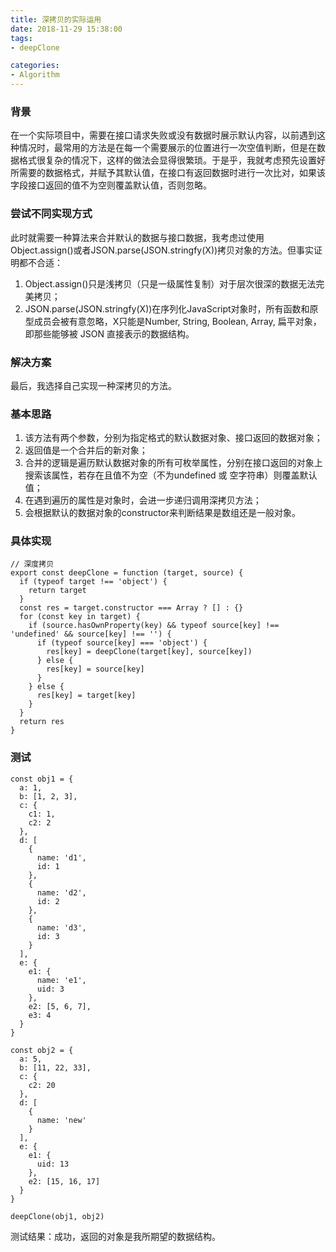 ```yaml
---
title: 深拷贝的实际运用
date: 2018-11-29 15:38:00
tags:
- deepClone

categories:
- Algorithm
---
```


### 背景
在一个实际项目中，需要在接口请求失败或没有数据时展示默认内容，以前遇到这种情况时，最常用的方法是在每一个需要展示的位置进行一次空值判断，但是在数据格式很复杂的情况下，这样的做法会显得很繁琐。于是乎，我就考虑预先设置好所需要的数据格式，并赋予其默认值，在接口有返回数据时进行一次比对，如果该字段接口返回的值不为空则覆盖默认值，否则忽略。
<!--more-->
### 尝试不同实现方式
此时就需要一种算法来合并默认的数据与接口数据，我考虑过使用Object.assign()或者JSON.parse(JSON.stringfy(X))拷贝对象的方法。但事实证明都不合适：
1. Object.assign()只是浅拷贝（只是一级属性复制）对于层次很深的数据无法完美拷贝；
2. JSON.parse(JSON.stringfy(X))在序列化JavaScript对象时，所有函数和原型成员会被有意忽略，X只能是Number, String, Boolean, Array, 扁平对象，即那些能够被 JSON 直接表示的数据结构。  


### 解决方案
最后，我选择自己实现一种深拷贝的方法。   

### 基本思路
1. 该方法有两个参数，分别为指定格式的默认数据对象、接口返回的数据对象；  
2. 返回值是一个合并后的新对象；
3. 合并的逻辑是遍历默认数据对象的所有可枚举属性，分别在接口返回的对象上搜索该属性，若存在且值不为空（不为undefined 或 空字符串）则覆盖默认值；  
4. 在遇到遍历的属性是对象时，会进一步递归调用深拷贝方法；
5. 会根据默认的数据对象的constructor来判断结果是数组还是一般对象。

### 具体实现

```
// 深度拷贝
export const deepClone = function (target, source) {
  if (typeof target !== 'object') {
    return target
  }
  const res = target.constructor === Array ? [] : {}
  for (const key in target) {
    if (source.hasOwnProperty(key) && typeof source[key] !== 'undefined' && source[key] !== '') {
      if (typeof source[key] === 'object') {
        res[key] = deepClone(target[key], source[key])
      } else {
        res[key] = source[key]
      }
    } else {
      res[key] = target[key]
    }
  }
  return res
}
```

### 测试
```
const obj1 = {
  a: 1,
  b: [1, 2, 3],
  c: {
    c1: 1,
    c2: 2
  },
  d: [
    {
      name: 'd1',
      id: 1
    },
    {
      name: 'd2',
      id: 2
    },
    {
      name: 'd3',
      id: 3
    }
  ],
  e: {
    e1: {
      name: 'e1',
      uid: 3
    },
    e2: [5, 6, 7],
    e3: 4
  }
}

const obj2 = {
  a: 5,
  b: [11, 22, 33],
  c: {
    c2: 20
  },
  d: [
    {
      name: 'new'
    }
  ],
  e: {
    e1: {
      uid: 13
    },
    e2: [15, 16, 17]
  }
}

deepClone(obj1, obj2)
```

测试结果：成功，返回的对象是我所期望的数据结构。



